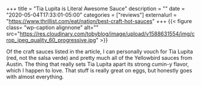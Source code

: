+++
title = "Tia Lupita is Literal Awesome Sauce"
description = ""
date = "2020-05-04T17:33:01-05:00"
categories = ["reviews"]
externalurl = "https://www.thrillist.com/eat/nation/best-craft-hot-sauces"
+++
{{< figure class= "wp-caption alignnone" alt="" src="https://res.cloudinary.com/tobyblog/image/upload/v1588631554/img/crop_jpeg_quality_60_progressive.jpg" >}}

Of the craft sauces listed in the article, I can personally vouch for Tia Lupita (red, not the salsa verde) and pretty much all of the Yellowbird sauces from Austin. The thing that really sets Tia Lupita apart its strong cumin-y flavor, which I happen to love. That stuff is really great on eggs, but honestly goes with almost everything. 